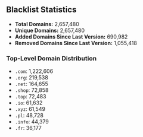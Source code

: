 ## Blacklist Statistics

- **Total Domains:** 2,657,480
- **Unique Domains:** 2,657,480
- **Added Domains Since Last Version:** 690,982
- **Removed Domains Since Last Version:** 1,055,418

### Top-Level Domain Distribution

-  `.com`: 1,222,606
-  `.org`: 219,538
-  `.net`: 164,655
-  `.shop`: 72,858
-  `.top`: 72,483
-  `.io`: 61,632
-  `.xyz`: 61,549
-  `.pl`: 48,728
-  `.info`: 44,379
-  `.fr`: 36,177
